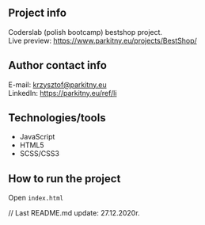 
## Project info
Coderslab (polish bootcamp) bestshop project.</br>
Live preview: https://www.parkitny.eu/projects/BestShop/

## Author contact info
E-mail: krzysztof@parkitny.eu</br>
LinkedIn: https://parkitny.eu/ref/li</br>

## Technologies/tools
* JavaScript
* HTML5
* SCSS/CSS3

## How to run the project
Open 
``` index.html ```

// Last README.md update: 27.12.2020r.

